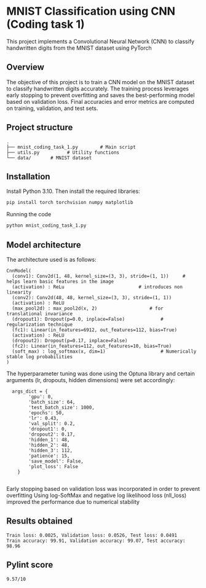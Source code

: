 # MNIST Classification using CNN (Coding task 1)

This project implements a Convolutional Neural Network (CNN) to classify handwritten digits from the MNIST dataset using PyTorch


## Overview

The objective of this project is to train a CNN model on the MNIST dataset to classify handwritten digits accurately. The training process leverages early stopping to prevent overfitting and saves the best-performing model based on validation loss. Final accuracies and error metrics are computed on training, validation, and test sets.

## Project structure
````
.
├── mnist_coding_task_1.py        # Main script
├── utils.py          # Utility functions
└── data/		# MNIST dataset
````
## Installation

Install Python 3.10. Then install the required libraries:

```bash
pip install torch torchvision numpy matplotlib
```
Running the code

```bash
python mnist_coding_task_1.py
```

## Model architecture

The architecture used is as follows:
````
CnnModel(
  (conv1): Conv2d(1, 48, kernel_size=(3, 3), stride=(1, 1))		# helps learn basic features in the image
  (activation) : ReLu							# introduces non linearity
  (conv2): Conv2d(48, 48, kernel_size=(3, 3), stride=(1, 1))
  (activation) : ReLU
  (max_pool2d) : max_pool2d(x, 2)					# for translational invariance
  (dropout1): Dropout(p=0.0, inplace=False)				# regularization technique
  (fc1): Linear(in_features=6912, out_features=112, bias=True)
  (activation) : ReLU
  (dropout2): Dropout(p=0.17, inplace=False)
  (fc2): Linear(in_features=112, out_features=10, bias=True)
  (soft_max) : log_softmax(x, dim=1)					# Numerically stable log probabilities
)

````
The hyperparameter tuning was done using the Optuna library and certain arguments (lr, dropouts, hidden dimensions) were set accordingly:
  
````
  args_dict = {
        'gpu': 0,
        'batch_size': 64,
        'test_batch_size': 1000,
        'epochs': 50,
        'lr': 0.43,
        'val_split': 0.2,
        'dropout1': 0,
        'dropout2': 0.17,
        'hidden_1': 48,
        'hidden_2': 48,
        'hidden_3': 112,
        'patience': 15,
        'save_model': False,
        'plot_loss': False
    }
    
  ````
Early stopping based on validation loss was incorporated in order to prevent overfitting
Using log-SoftMax and negative log likelihood loss (nll_loss) improved the performance due to numerical stability


## Results obtained

````
Train loss: 0.0025, Validation loss: 0.0526, Test loss: 0.0491
Train accuracy: 99.91, Validation accuracy: 99.07, Test accuracy: 98.96
````

## Pylint score
```9.57/10```
